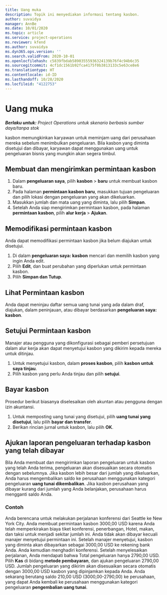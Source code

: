 ```yaml
---
title: Uang muka
description: Topik ini menyediakan informasi tentang kasbon.
author: suvaidya
manager: AnnBe
ms.date: 10/01/2020
ms.topic: article
ms.service: project-operations
ms.reviewer: kfend
ms.author: suvaidya
ms.dyn365.ops.version: ''
ms.search.validFrom: 2020-10-01
ms.openlocfilehash: c5839fbdab58903555936324139b76f4c94b6c35
ms.sourcegitcommit: 4cf1dc1561b92fca4175f0b3813133c5e63ce8e6
ms.translationtype: HT
ms.contentlocale: id-ID
ms.lasthandoff: 10/28/2020
ms.locfileid: "4122753"
---
```

# <a name="cash-advance"></a>Uang muka

_**Berlaku untuk:** Project Operations untuk skenario berbasis sumber daya/tanpa stok_

kasbon memungkinkan karyawan untuk meminjam uang dari perusahaan mereka sebelum menimbulkan pengeluaran. Bila kasbon yang diminta disetujui dan dibayar, karyawan dapat menggunakan uang untuk pengeluaran bisnis yang mungkin akan segera timbul. 

## <a name="create-and-submit-a-cash-advance-request"></a>Membuat dan mengirimkan permintaan kasbon

1. Dalam **pengeluaran saya**, pilih **kasbon** > **baru** untuk membuat kasbon baru. 
2. Pada halaman **permintaan kasbon baru**, masukkan tujuan pengeluaran dan pilih lokasi dengan pengeluaran yang akan dikeluarkan.
3. Masukkan jumlah dan mata uang yang diminta, lalu pilih **Simpan**. 
4. Setelah Anda siap mengirimkan permintaan kasbon, pada halaman **permintaan kasbon**, pilih **alur kerja** > **Ajukan**.

## <a name="modify-a-cash-advance-request"></a>Memodifikasi permintaan kasbon

Anda dapat memodifikasi permintaan kasbon jika belum diajukan untuk disetujui.

1. Di dalam **pengeluaran saya: kasbon** mencari dan memilih kasbon yang ingin Anda edit.
2. Pilih **Edit**, dan buat perubahan yang diperlukan untuk permintaan kasbon. 
3. Pilih **Simpan dan Tutup**.


## <a name="view-cash-advance-requests"></a>Lihat Permintaan kasbon
Anda dapat meninjau daftar semua uang tunai yang ada dalam draf, diajukan, dalam peninjauan, atau dibayar berdasarkan **pengeluaran saya: kasbon**. 

## <a name="approve-cash-advance-requests"></a>Setujui Permintaan kasbon

Manajer atau pengguna yang dikonfigurasi sebagai pemberi persetujuan dalam alur kerja akan dapat menyetujui kasbon yang dikirim kepada mereka untuk ditinjau. 

1. Untuk menyetujui kasbon, dalam **proses kasbon**, pilih **kasbon untuk saya tinjau**.
2. Pilih kasbon yang perlu Anda tinjau dan pilih **setujui**.  

## <a name="pay-cash-advances"></a>Bayar kasbon 
Prosedur berikut biasanya diselesaikan oleh akuntan atau pengguna dengan izin akuntansi.

1. Untuk memposting uang tunai yang disetujui, pilih **uang tunai yang disetujui**, lalu pilih **bayar dan transfer**.  
2. Berikan rincian jurnal untuk kasbon, lalu pilih **OK**. 

## <a name="submit-an-expense-report-against-a-paid-cash-advance"></a>Ajukan laporan pengeluaran terhadap kasbon yang telah dibayar 

Bila Anda membuat dan mengirimkan laporan pengeluaran untuk kasbon yang telah Anda terima, pengeluaran akan disesuaikan secara otomatis dengan sebelumnya. Jika kasbon lebih besar dari jumlah yang dikeluarkan, Anda harus mengembalikan saldo ke perusahaan menggunakan kategori pengeluaran **uang tunai dikembalikan**. Jika kasbon perusahaan yang dibayar kurang dari jumlah yang Anda belanjakan, perusahaan harus mengganti saldo Anda. 

### <a name="example"></a>Contoh
Anda berencana untuk melakukan perjalanan konferensi dari Seattle ke New York City. Anda membuat permintaan kasbon 3000,00 USD karena Anda telah memperkirakan biaya tiket konferensi, penerbangan, Hotel, makan, dan taksi untuk menjadi sekitar jumlah ini. Anda tidak akan dibayar kecuali manajer menyetujui permintaan ini. Setelah manajer menyetujui, kasbon yang diminta akan dibayarkan sebagai 3000,00 USD ke rekening bank Anda. Anda kemudian menghadiri konferensi. Setelah menyelesaikan perjalanan, Anda mendapati bahwa Total pengeluaran hanya 2790,00 USD. Pilih **Kas** di bidang **metode pembayaran**, dan ajukan pengeluaran 2790,00 USD. Jumlah pengeluaran yang dikirim akan disesuaikan secara otomatis dengan 3000,00 USD kasbon yang dipinjamkan kepada Anda. Anda sekarang berutang saldo 210,00 USD (3000,00-2790,00) ke perusahaan, yang dapat Anda kembali ke perusahaan menggunakan kategori pengeluaran **pengembalian uang tunai**. 
